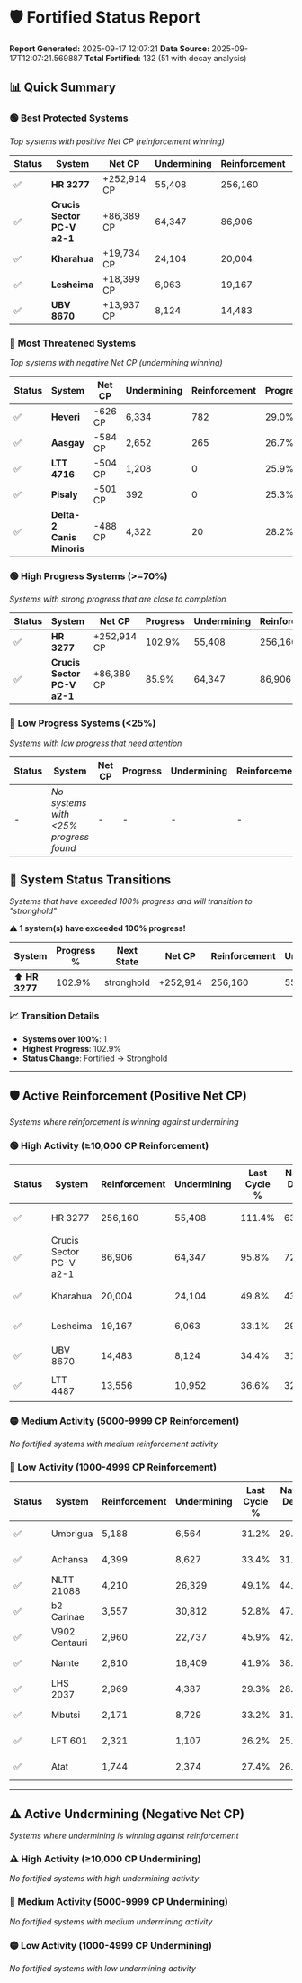 # 🛡️ Fortified Status Report

**Report Generated:** 2025-09-17 12:07:21
**Data Source:** 2025-09-17T12:07:21.569887
**Total Fortified:** 132 (51 with decay analysis)

## 📊 Quick Summary

### 🟢 **Best Protected Systems**
*Top systems with positive Net CP (reinforcement winning)*

| Status | System | Net CP | Undermining | Reinforcement | Progress |
|--------|--------|--------|-------------|---------------|----------|
| ✅ | **HR 3277** | +252,914 CP | 55,408 | 256,160 | 102.9% |
| ✅ | **Crucis Sector PC-V a2-1** | +86,389 CP | 64,347 | 86,906 | 85.9% |
| ✅ | **Kharahua** | +19,734 CP | 24,104 | 20,004 | 46.1% |
| ✅ | **Lesheima** | +18,399 CP | 6,063 | 19,167 | 32.2% |
| ✅ | **UBV 8670** | +13,937 CP | 8,124 | 14,483 | 33.2% |

### 🔴 **Most Threatened Systems**
*Top systems with negative Net CP (undermining winning)*

| Status | System | Net CP | Undermining | Reinforcement | Progress |
|--------|--------|--------|-------------|---------------|----------|
| ✅ | **Heveri** | -626 CP | 6,334 | 782 | 29.0% |
| ✅ | **Aasgay** | -584 CP | 2,652 | 265 | 26.7% |
| ✅ | **LTT 4716** | -504 CP | 1,208 | 0 | 25.9% |
| ✅ | **Pisaly** | -501 CP | 392 | 0 | 25.3% |
| ✅ | **Delta-2 Canis Minoris** | -488 CP | 4,322 | 20 | 28.2% |

### 🟢 **High Progress Systems (>=70%)**
*Systems with strong progress that are close to completion*

| Status | System | Net CP | Progress | Undermining | Reinforcement |
|--------|--------|--------|----------|-------------|---------------|
| ✅ | **HR 3277** | +252,914 CP | 102.9% | 55,408 | 256,160 |
| ✅ | **Crucis Sector PC-V a2-1** | +86,389 CP | 85.9% | 64,347 | 86,906 |

### 🔴 **Low Progress Systems (<25%)**
*Systems with low progress that need attention*

| Status | System | Net CP | Progress | Undermining | Reinforcement |
|--------|--------|--------|----------|-------------|---------------|
| - | *No systems with <25% progress found* | - | - | - | - |
## 🔄 System Status Transitions  
*Systems that have exceeded 100% progress and will transition to "stronghold"*

**⚠️ 1 system(s) have exceeded 100% progress!**

| System | Progress % | Next State | Net CP | Reinforcement | Undermining | 
|--------|------------|-------------|--------|---------------|-------------|
| ⬆️ **HR 3277** | 102.9% | stronghold | +252,914 | 256,160 | 55,408 |

### 📈 Transition Details
- **Systems over 100%**: 1
- **Highest Progress**: 102.9%
- **Status Change**: Fortified → Stronghold

---

## 🛡️ Active Reinforcement (Positive Net CP)
*Systems where reinforcement is winning against undermining*

### 🟢 High Activity (≥10,000 CP Reinforcement)

| Status | System | Reinforcement | Undermining | Last Cycle % | Natural Decay % | Current Progress % | Current CP | Net CP | Activity |
|--------|--------|---------------|-------------|--------------|-----------------|-------------------|------------|--------|----------|
| ✅ | HR 3277 | 256,160 | 55,408 | 111.4% | 63.99% | 102.9% | 668,850 | +252,914 | 🟢 High Reinforcement |
| ✅ | Crucis Sector PC-V a2-1 | 86,906 | 64,347 | 95.8% | 72.61% | 85.9% | 558,350 | +86,389 | 🟢 High Reinforcement |
| ✅ | Kharahua | 20,004 | 24,104 | 49.8% | 43.06% | 46.1% | 299,650 | +19,734 | 🟢 High Reinforcement |
| ✅ | Lesheima | 19,167 | 6,063 | 33.1% | 29.37% | 32.2% | 209,300 | +18,399 | 🟢 High Reinforcement |
| ✅ | UBV 8670 | 14,483 | 8,124 | 34.4% | 31.06% | 33.2% | 215,800 | +13,937 | 🟢 High Reinforcement |
| ✅ | LTT 4487 | 13,556 | 10,952 | 36.6% | 32.94% | 34.9% | 226,849 | +12,734 | 🟢 High Reinforcement |

### 🟡 Medium Activity (5000-9999 CP Reinforcement)

*No fortified systems with medium reinforcement activity*

### 🔴 Low Activity (1000-4999 CP Reinforcement)

| Status | System | Reinforcement | Undermining | Last Cycle % | Natural Decay % | Current Progress % | Current CP | Net CP | Activity |
|--------|--------|---------------|-------------|--------------|-----------------|-------------------|------------|--------|----------|
| ✅ | Umbrigua | 5,188 | 6,564 | 31.2% | 29.56% | 30.2% | 196,300 | +4,174 | 🔵 Low Reinforcement |
| ✅ | Achansa | 4,399 | 8,627 | 33.4% | 31.49% | 32.1% | 208,650 | +3,943 | 🔵 Low Reinforcement |
| ✅ | NLTT 21088 | 4,210 | 26,329 | 49.1% | 44.45% | 45.0% | 292,500 | +3,588 | 🔵 Low Reinforcement |
| ✅ | b2 Carinae | 3,557 | 30,812 | 52.8% | 47.67% | 48.1% | 312,650 | +2,811 | 🔵 Low Reinforcement |
| ✅ | V902 Centauri | 2,960 | 22,737 | 45.9% | 42.00% | 42.4% | 275,600 | +2,614 | 🔵 Low Reinforcement |
| ✅ | Namte | 2,810 | 18,409 | 41.9% | 38.73% | 39.1% | 254,150 | +2,374 | 🔵 Low Reinforcement |
| ✅ | LHS 2037 | 2,969 | 4,387 | 29.3% | 28.24% | 28.6% | 185,900 | +2,347 | 🔵 Low Reinforcement |
| ✅ | Mbutsi | 2,171 | 8,729 | 33.2% | 31.62% | 31.9% | 207,350 | +1,790 | 🔵 Low Reinforcement |
| ✅ | LFT 601 | 2,321 | 1,107 | 26.2% | 25.75% | 26.0% | 169,000 | +1,612 | 🔵 Low Reinforcement |
| ✅ | Atat | 1,744 | 2,374 | 27.4% | 26.81% | 27.0% | 175,500 | +1,207 | 🔵 Low Reinforcement |


---

## ⚠️ Active Undermining (Negative Net CP)
*Systems where undermining is winning against reinforcement*

### ⚠️ High Activity (≥10,000 CP Undermining)

*No fortified systems with high undermining activity*

### 🔶 Medium Activity (5000-9999 CP Undermining)

*No fortified systems with medium undermining activity*

### 🟡 Low Activity (1000-4999 CP Undermining)

*No fortified systems with low undermining activity*
